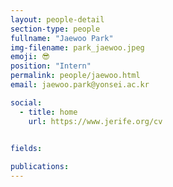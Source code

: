 ```yaml
---
layout: people-detail
section-type: people
fullname: "Jaewoo Park"
img-filename: park_jaewoo.jpeg
emoji: 😎
position: "Intern"
permalink: people/jaewoo.html
email: jaewoo.park@yonsei.ac.kr

social:
  - title: home
    url: https://www.jerife.org/cv


fields:
    
publications:
---
```

